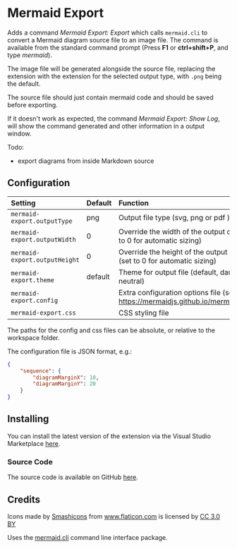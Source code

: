 # Mermaid Export

Adds a command *Mermaid Export: Export* which calls `mermaid.cli` to convert a Mermaid diagram source file to an image file. The command is available from the standard command prompt (Press **F1** or **ctrl+shift+P**, and type *mermaid*).

The image file will be generated alongside the source file, replacing the extension with the extension for the selected output type, with `.png` being the default.

The source file should just contain mermaid code and should be saved before exporting.

If it doesn't work as expected, the command *Mermaid Export: Show Log*, will show the command generated and other information in a output window.

Todo:

- export diagrams from inside Markdown source

## Configuration

| Setting                       | Default | Function                                                                           |
|:------------------------------|:--------|:-----------------------------------------------------------------------------------|
| `mermaid-export.outputType`   | png     | Output file type (svg, png or pdf )                                                |
| `mermaid-export.outputWidth`  | 0       | Override the width of the output diagram (set to 0 for automatic sizing)           |
| `mermaid-export.outputHeight` | 0       | Override the height of the output diagram (set to 0 for automatic sizing)          |
| `mermaid-export.theme`        | default | Theme for output file (default, dark, forest or neutral)                           |
| `mermaid-export.config`       |         | Extra configuration options file (see https://mermaidjs.github.io/mermaidAPI.html) |
| `mermaid-export.css`          |         | CSS styling file                                                                   |

The paths for the config and css files can be absolute, or relative to the workspace folder.

The configuration file is JSON format, e.g.:

```json
{
    "sequence": {
        "diagramMarginX": 10,
        "diagramMarginY": 20
    }
}
```

## Installing

You can install the latest version of the extension via the Visual Studio Marketplace [here](https://marketplace.visualstudio.com/items?itemName=Gruntfuggly.mermaid-export).

### Source Code

The source code is available on GitHub [here](https://github.com/Gruntfuggly/mermaid-export).

## Credits

Icons made by <a href="https://www.flaticon.com/authors/smashicons" title="Smashicons">Smashicons</a> from <a href="https://www.flaticon.com/" title="Flaticon">www.flaticon.com</a> is licensed by <a href="http://creativecommons.org/licenses/by/3.0/" title="Creative Commons BY 3.0" target="_blank">CC 3.0 BY</a>

Uses the [mermaid.cli](https://github.com/mermaidjs/mermaid.cli) command line interface package.
